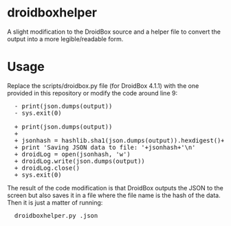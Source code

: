 droidboxhelper
==============

A slight modification to the DroidBox source and a helper file to convert the output into a more legible/readable form.

Usage
=====
Replace the scripts/droidbox.py file (for DroidBox 4.1.1) with the one provided in this repository or modify the code around line 9:

<pre>
  - print(json.dumps(output))
  - sys.exit(0)
  
  + print(json.dumps(output))
  + 
  + jsonhash = hashlib.sha1(json.dumps(output)).hexdigest()+'.json'
  + print 'Saving JSON data to file: '+jsonhash+'\n'
  + droidLog = open(jsonhash, 'w')
  + droidLog.write(json.dumps(output))
  + droidLog.close()
  + sys.exit(0)
</pre>

The result of the code modification is that DroidBox outputs the JSON to the screen but also saves it in a file where the file name is the hash of the data.  Then it is just a matter of running:
<pre>
  droidboxhelper.py <file>.json
</pre>
